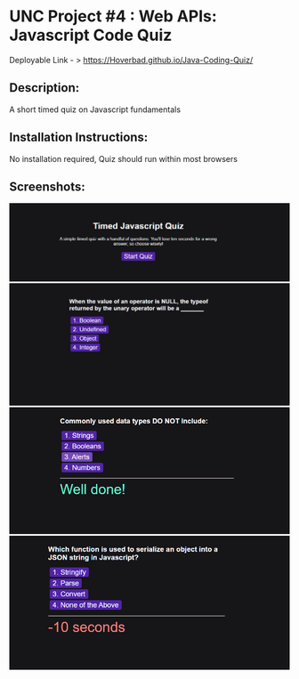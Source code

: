 # UNC Project #4 : Web APIs: Javascript Code Quiz

  Deployable Link - > https://Hoverbad.github.io/Java-Coding-Quiz/


## Description:

A short timed quiz on Javascript fundamentals

## Installation Instructions: 

No installation required, Quiz should run within most browsers


## Screenshots:

![Screenshot](./Screenshots/LaunchPage.png)
![Screenshot](./Screenshots/QuestionExample.png)
![Screenshot](./Screenshots/Correct.png)
![Screenshot](./Screenshots/Wrong.png)
